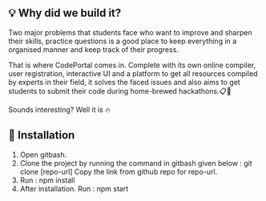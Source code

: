 ## 💡 Why did we build it?

Two major problems that students face who want to improve and sharpen their skills, practice questions is a good place to keep everything in a organised manner and keep track of their progress.

That is where CodePortal comes in. Complete with its own online compiler, user registration, interactive UI and a platform to get all resources compiled by experts in their field, it solves the faced issues and also aims to get students to submit their code during home-brewed hackathons.📋💯

Sounds interesting? Well it is 🔥

## 🚀 Installation

1. Open gitbash.
2. Clone the project by running the command in gitbash given below :
    git clone [repo-url]
   Copy the link from github repo for repo-url. 
3. Run : 
    npm install
4. After installation.
   Run : 
    npm start  